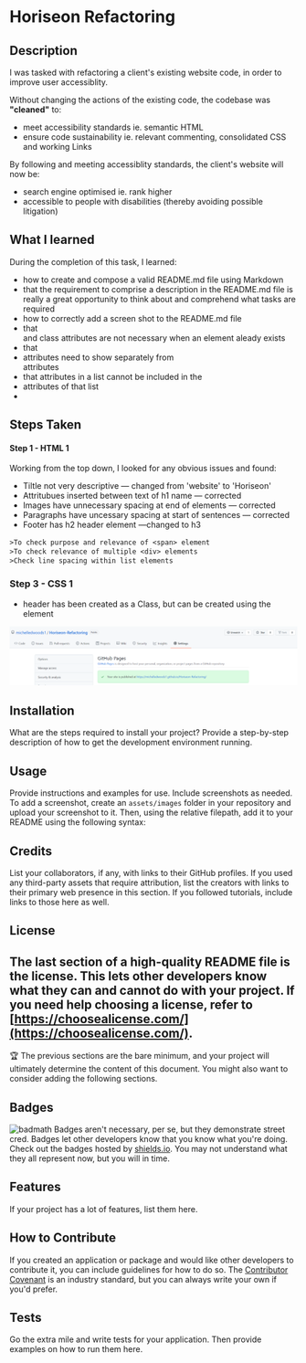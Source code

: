 # Horiseon Refactoring

## Description

I was tasked with refactoring a client's existing website code, in order to improve user accessiblity. 

Without changing the actions of the existing code, the codebase was **"cleaned"** to:
- meet accessibility standards ie. semantic HTML
- ensure code sustainability ie. relevant commenting, consolidated CSS and working Links


By following and meeting accessiblity standards, the client's website will now be:
- search engine optimised ie. rank higher
- accessible to people with disabilities (thereby avoiding possible litigation)

## What I learned
During the completion of this task, I learned:

- how to create and compose a valid README.md file using Markdown
- that the requirement to comprise a description in the README.md file is really a great opportunity to think about and comprehend what tasks are required
- how to correctly add a screen shot to the README.md file
- that <div> and class attributes are not necessary when an element aleady exists
- that <li> attributes need to show separately from <nav> attributes
- that <a> attributes in a list cannot be included in the <li> attributes of that list
- 

## Steps Taken

#### Step 1 - HTML 1
Working from the top down, I looked for any obvious issues and found:
- Tiltle not very descriptive &mdash; changed from 'website' to 'Horiseon'
- Attritubues inserted between text of h1 name &mdash; corrected
- Images have unnecessary spacing at end of elements &mdash; corrected
- Paragraphs have uncessary spacing at start of sentences &mdash; corrected
- Footer has h2 header element &mdash;changed to h3

```
>To check purpose and relevance of <span> element
>To check relevance of multiple <div> elements
>Check line spacing within list elements

```

### Step 3 - CSS 1
- header has been created as a Class, but can be created using the element



 



![Screenshot of Webiste url](assets/images/screenshot.png)
## Installation
What are the steps required to install your project? Provide a step-by-step description of how to get the development environment running.
## Usage
Provide instructions and examples for use. Include screenshots as needed.
To add a screenshot, create an `assets/images` folder in your repository and upload your screenshot to it. Then, using the relative filepath, add it to your README using the following syntax:

## Credits
List your collaborators, if any, with links to their GitHub profiles.
If you used any third-party assets that require attribution, list the creators with links to their primary web presence in this section.
If you followed tutorials, include links to those here as well.
## License
The last section of a high-quality README file is the license. This lets other developers know what they can and cannot do with your project. If you need help choosing a license, refer to [https://choosealicense.com/](https://choosealicense.com/).
---
🏆 The previous sections are the bare minimum, and your project will ultimately determine the content of this document. You might also want to consider adding the following sections.
## Badges
![badmath](https://img.shields.io/github/languages/top/nielsenjared/badmath)
Badges aren't necessary, per se, but they demonstrate street cred. Badges let other developers know that you know what you're doing. Check out the badges hosted by [shields.io](https://shields.io/). You may not understand what they all represent now, but you will in time.
## Features
If your project has a lot of features, list them here.
## How to Contribute
If you created an application or package and would like other developers to contribute it, you can include guidelines for how to do so. The [Contributor Covenant](https://www.contributor-covenant.org/) is an industry standard, but you can always write your own if you'd prefer.
## Tests
Go the extra mile and write tests for your application. Then provide examples on how to run them here.